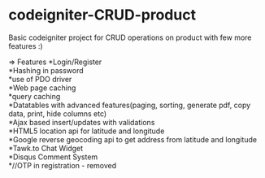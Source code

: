 # codeigniter-CRUD-product
Basic codeigniter project for CRUD operations on product with few more features :)

=> Features
*Login/Register  
*Hashing in password  
*use of PDO driver  
*Web page caching  
*query caching  
*Datatables with advanced features(paging, sorting, generate pdf, copy data, print, hide columns etc)  
*Ajax based insert/updates with validations  
*HTML5 location api for latitude and longitude  
*Google reverse geocoding api to get address from latitude and longitude  
*Tawk.to Chat Widget  
*Disqus Comment System  
*//OTP in registration - removed  
